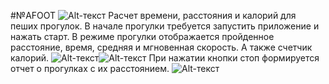 #№AFOOT
![Alt-текст](afoot.jpg "")
Расчет времени, расстояния и калорий для пеших прогулок. В начале
прогулки требуется запустить приложение и нажать старт. В режиме прогулки
отображается пройденное расстояние, время, средняя и мгновенная скорость. А также
счетчик калорий.
![Alt-текст](start.jpg "Старт, Пауза и Стоп")![Alt-текст](run.jpg "Режим прогулки")
При нажатии кнопки стоп формируется отчет о прогулках с их расстоянием.
![Alt-текст](start.jpg "Отчет")
